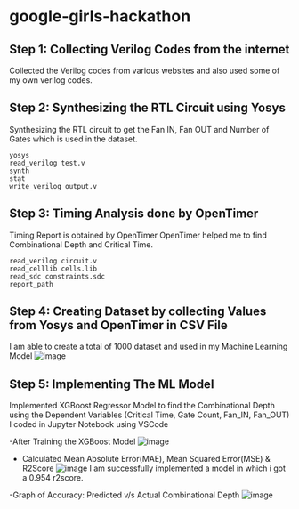 # google-girls-hackathon

## Step 1: Collecting Verilog Codes from the internet
Collected the Verilog codes from various websites and also used some of my own verilog codes.

## Step 2: Synthesizing the RTL Circuit using Yosys
Synthesizing the RTL circuit to get the Fan IN, Fan OUT and Number of Gates which is used in the dataset.
```
yosys
read_verilog test.v
synth
stat
write_verilog output.v
```

## Step 3: Timing Analysis done by OpenTimer
Timing Report is obtained by OpenTimer
OpenTimer helped me to find Combinational Depth and Critical Time.
```
read_verilog circuit.v
read_celllib cells.lib
read_sdc constraints.sdc
report_path
```

## Step 4: Creating Dataset by collecting Values from Yosys and OpenTimer in CSV File
I am able to create a total of 1000 dataset and used in my Machine Learning Model
![image](https://github.com/user-attachments/assets/812aa0bb-42e8-4eeb-99ef-4f0bdf673b21)


## Step 5: Implementing The ML Model
Implemented XGBoost Regressor Model to find the Combinational Depth using the Dependent Variables (Critical Time, Gate Count, Fan_IN, Fan_OUT)
I coded in Jupyter Notebook using VSCode

-After Training the XGBoost Model
![image](https://github.com/user-attachments/assets/c654137a-2672-41e2-a599-4195eaa81d73)

- Calculated Mean Absolute Error(MAE), Mean Squared Error(MSE) & R2Score
![image](https://github.com/user-attachments/assets/e30ca49f-dd16-48cd-858d-2f8f319c0462)
I am successfully implemented a model in which i got a 0.954 r2score.

-Graph of Accuracy: Predicted v/s Actual Combinational Depth
![image](https://github.com/user-attachments/assets/f1587652-c14c-4733-b2e3-026af4e3b18f)

